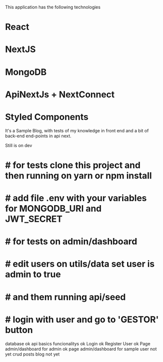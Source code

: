 This application has the following technologies

# React 
# NextJS 
# MongoDB 
# ApiNextJs + NextConnect
# Styled Components


It's a Sample Blog, with tests of my knowledge in front end and a bit of back-end end-points in api next.

Still is on dev

# # for tests clone this project and then running on yarn or npm install

# # add file .env with your variables for MONGODB_URI and JWT_SECRET

# # for tests on admin/dashboard

# # edit users on utils/data set user is admin to true

# # and them running api/seed

# # login with user and go to 'GESTOR' button


database ok
api basics funcionalitys ok
Login ok
Register User ok
Page admin/dashboard for admin ok
page admin/dashboard for sample user not yet
crud posts blog not yet


